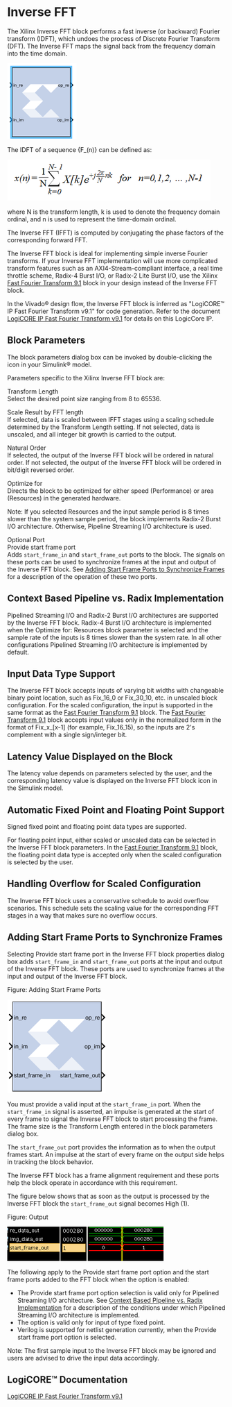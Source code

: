 # Inverse FFT

The Xilinx Inverse FFT block performs a fast inverse (or backward)
Fourier transform (IDFT), which undoes the process of Discrete Fourier
Transform (DFT). The Inverse FFT maps the signal back from the frequency
domain into the time domain.

![](./Images/etf1568152632892.png)

The IDFT of a sequence {F_(n)} can be defined as:

  

![](./Images/fvg1538085565883.png)

  

where N is the transform length, k is used to denote the frequency
domain ordinal, and n is used to represent the time-domain ordinal.

The Inverse FFT (IFFT) is computed by conjugating the phase factors of
the corresponding forward FFT.

The Inverse FFT block is ideal for implementing simple inverse Fourier
transforms. If your Inverse FFT implementation will use more complicated
transform features such as an AXI4-Stream-compliant interface, a real
time throttle scheme, Radix-4 Burst I/O, or Radix-2 Lite Burst I/O, use
the Xilinx [Fast Fourier Transform 9.1](fastfouriertransform91.html)
block in your design instead of the Inverse FFT block.

In the Vivado® design flow, the Inverse FFT block is inferred as
"LogiCORE™ IP Fast Fourier Transform v9.1" for code generation. Refer to
the document [LogiCORE IP Fast Fourier Transform
v9.1](https://www.xilinx.com/support/documentation/ip_documentation/xfft/v9_1/pg109-xfft.pdf)
for details on this LogicCore IP.

## Block Parameters

The block parameters dialog box can be invoked by double-clicking the
icon in your Simulink® model.

Parameters specific to the Xilinx Inverse FFT block are:

Transform Length  
Select the desired point size ranging from 8 to 65536.

Scale Result by FFT length  
If selected, data is scaled between IFFT stages using a scaling schedule
determined by the Transform Length setting. If not selected, data is
unscaled, and all integer bit growth is carried to the output.

Natural Order  
If selected, the output of the Inverse FFT block will be ordered in
natural order. If not selected, the output of the Inverse FFT block will
be ordered in bit/digit reversed order.

Optimize for  
Directs the block to be optimized for either speed (Performance) or area
(Resources) in the generated hardware.

Note: If you selected Resources and the input sample period is 8 times
slower than the system sample period, the block implements Radix-2 Burst
I/O architecture. Otherwise, Pipeline Streaming I/O architecture is
used.

Optional Port  
Provide start frame port  
Adds `start_frame_in` and `start_frame_out` ports to the block. The
signals on these ports can be used to synchronize frames at the input
and output of the Inverse FFT block. See [Adding Start Frame Ports to
Synchronize Frames](fft.html#xxu1538085368021__aa1035227) for a
description of the operation of these two ports.

## Context Based Pipeline vs. Radix Implementation

Pipelined Streaming I/O and Radix-2 Burst I/O architectures are
supported by the Inverse FFT block. Radix-4 Burst I/O architecture is
implemented when the Optimize for: Resources block parameter is selected
and the sample rate of the inputs is 8 times slower than the system
rate. In all other configurations Pipelined Streaming I/O architecture
is implemented by default.

## Input Data Type Support

The Inverse FFT block accepts inputs of varying bit widths with
changeable binary point location, such as Fix_16_0 or Fix_30_10, etc. in
unscaled block configuration. For the scaled configuration, the input is
supported in the same format as the [Fast Fourier Transform
9.1](fastfouriertransform91.html) block. The [Fast Fourier Transform
9.1](fastfouriertransform91.html) block accepts input values only in the
normalized form in the format of Fix\_x\_\[x-1\] (for example,
Fix_16_15), so the inputs are 2's complement with a single sign/integer
bit.

## Latency Value Displayed on the Block

The latency value depends on parameters selected by the user, and the
corresponding latency value is displayed on the Inverse FFT block icon
in the Simulink model.

## Automatic Fixed Point and Floating Point Support

Signed fixed point and floating point data types are supported.

For floating point input, either scaled or unscaled data can be selected
in the Inverse FFT block parameters. In the [Fast Fourier Transform
9.1](fastfouriertransform91.html) block, the floating point data type is
accepted only when the scaled configuration is selected by the user.

## Handling Overflow for Scaled Configuration

The Inverse FFT block uses a conservative schedule to avoid overflow
scenarios. This schedule sets the scaling value for the corresponding
FFT stages in a way that makes sure no overflow occurs.

## Adding Start Frame Ports to Synchronize Frames

Selecting Provide start frame port in the Inverse FFT block properties
dialog box adds `start_frame_in` and `start_frame_out` ports at the
input and output of the Inverse FFT block. These ports are used to
synchronize frames at the input and output of the Inverse FFT block.

Figure: Adding Start Frame Ports

  
![](./Images/foy1538085566860.png)  

You must provide a valid input at the `start_frame_in` port. When the
`start_frame_in` signal is asserted, an impulse is generated at the
start of every frame to signal the Inverse FFT block to start processing
the frame. The frame size is the Transform Length entered in the block
parameters dialog box.

The `start_frame_out` port provides the information as to when the
output frames start. An impulse at the start of every frame on the
output side helps in tracking the block behavior.

The Inverse FFT block has a frame alignment requirement and these ports
help the block operate in accordance with this requirement.

The figure below shows that as soon as the output is processed by the
Inverse FFT block the `start_frame_out` signal becomes High (1).

Figure: Output

  
![](./Images/uqm1538085562947.png)  

The following apply to the Provide start frame port option and the start
frame ports added to the FFT block when the option is enabled:

- The Provide start frame port option selection is valid only for
  Pipelined Streaming I/O architecture. See [Context Based Pipeline vs.
  Radix Implementation](fft.html#xxu1538085368021__aa1035206) for a
  description of the conditions under which Pipelined Streaming I/O
  architecture is implemented.
- The option is valid only for input of type fixed point.
- Verilog is supported for netlist generation currently, when the
  Provide start frame port option is selected.

Note: The first sample input to the Inverse FFT block may be ignored and
users are advised to drive the input data accordingly.

## LogiCORE™ Documentation

[LogiCORE IP Fast Fourier Transform
v9.1](https://www.xilinx.com/support/documentation/ip_documentation/xfft/v9_1/pg109-xfft.pdf)
